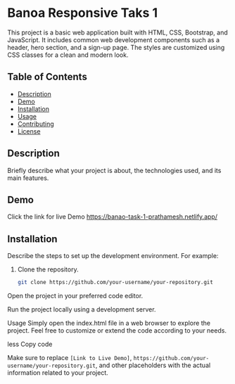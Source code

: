 # Banoa Responsive Taks 1

This project is a basic web application built with HTML, CSS, Bootstrap, and JavaScript. It includes common web development components such as a header, hero section, and a sign-up page. The styles are customized using CSS classes for a clean and modern look.


## Table of Contents

- [Description](#description)
- [Demo](#demo)
- [Installation](#installation)
- [Usage](#usage)
- [Contributing](#contributing)
- [License](#license)

## Description

Briefly describe what your project is about, the technologies used, and its main features.

## Demo

Click the link for live Demo
https://banao-task-1-prathamesh.netlify.app/

## Installation

Describe the steps to set up the development environment. For example:

1. Clone the repository.
   ```bash
   git clone https://github.com/your-username/your-repository.git

Open the project in your preferred code editor.

Run the project locally using a development server.

Usage
Simply open the index.html file in a web browser to explore the project. Feel free to customize or extend the code according to your needs.

less
Copy code

Make sure to replace `[Link to Live Demo]`, `https://github.com/your-username/your-repository.git`, and other placeholders with the actual information related to your project.




